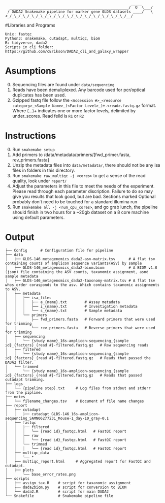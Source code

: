 ```
                                                         _____
  ______________________________________________________/  O  \___/
 / DADA2 Snakemake pipeline for marker gene GLDS datasets ____/   \
<_/_\_/_\_/_\_/_\_/_\_/_\_/_\_/_\_/_\_/_\_/_\_/_\_/_\_/__/ 
```

#Libraries and Programs 
```
Unix: fastqc
Python3: snakemake, cutadapt, multiqc, biom
R: tidyverse, dada2
Scripts in cli folder: https://github.com/cErikson/DADA2_cli_and_galaxy_wrapper
```

# Asumptions
0. Sequencing files are found under `data/sequencing`
1. Reads have been demuliplexed. Any barcode used for pcr/optical duplicates has been used.
2. Gzipped fastq file follow the `<Accession #>_<resource category>_<Sample Name>_(<Factor Level>_)+.<read>.fastq.gz` format. Where (...)+ indicates one or more factor levels, delimited by under_scores. Read feild is `R1` or `R2`

# Instructions 
0. Run `snakemake setup`
1. Add primers to /data/metadata/primers/[fwd_primer.fasta, rev_primers.fasta]
2. Unzip the metadata files into `data/metadata/`, there should not be any isa files in folders in this directory. 
3. Run `snakemake raw_multiqc -j <cores>` to get a sense of the read quality, look under `report/`
4. Adjust the parameters in this file to meet the needs of the experiment. Please read through each parameter discription.
Failure to do so may give you results that look good, but are bad. 
    Sections marked Optional probably don't need to be touched for a standard illumina run
 5. Run `snakemake all -j <num_cpu_cores>`, and go grab lunch, the pipeline should finish in two hours for a ~20gb dataset 
 on a 8 core machine using default parameters.

# Output
```
├── Config		# Configuration file for pipeline
├── data
│   ├── GLDS-146_metagenomics_dada2-asv-matrix.tsv		# A flat tsv containing counts of amplicon sequence variants(ASV) by sample
│   ├── GLDS-146_metagenomics_dada2-biom.biom			# A BIOM v1.0 (json) file containing the ASV counts, taxanomic assignment, asnd sample metadata
│   ├── GLDS-146_metagenomics_dada2-taxonomy-matrix.tsv	# A flat tsv whos order corasponds to the asv. Which contains taxanomic assignments to ASV.
│   ├── metadata
│   │   ├── isa_files
│   │   │   ├── a_{name}.txt		# Assay metadata
│   │   │   ├── i_{name}.txt		# Investigation metadata
│   │   │   └── s_{name}.txt		# Sample metadata
│   │   └── primers
│   │       ├── fwd_primers.fasta	# Forward primers that were used for trimming
│   │       └── rev_primers.fasta	# Reverse primers that were used for trimming
│   ├── sequencing
│   │   └── {study name}_16s-amplicon-sequencing_{sample id}_{factors}_{read #}-filtered.fastq.gz	# Raw sequencing reads 
│   ├── filtered
│   │   └── {study name}_16s-amplicon-sequencing_{sample id}_{factors}_{read #}-filtered.fastq.gz	# Reads that passed the DADA2 filter.
│   └── trimmed
│       └── {study name}_16s-amplicon-sequencing_{sample id}_{factors}_{read #}-filtered.fastq.gz	# Reads that passed cutadapt trimming.
├── logs
│   └── {pipeline step}.txt 	# Log files from stdout and stderr from the pipline.
├── notes
│   └── filename_changes.tsv 	# Document of file name changes
├── report
│   ├── cutadapt
│   │   ├── cutadapt_GLDS-146_16s-amplicon-sequencing_SAMN06277231_Mouse-1_day-10_gray-0.1
│   ├── fastqc
│   │   ├── filtered
│   │   │   └── {read id}_fastqc.html	# FastQC report
│   │   ├── raw
│   │   │   └── {read id}_fastqc.html	# FastQC report
│   │   └── trimmed
│   │   │   └── {read id}_fastqc.html	# FastQC report
│   ├── multiqc_data
│   │   └── *
│   ├── multiqc_report.html		# Aggregated report for FastQC and cutadapt.
│   ├── plots
│       └── base_error_rates.png 
├── scripts
│   ├── assign_tax.R	# script for taxanomic assignment
│   ├── dada2biom.py	# script for conversion to BIOM
│   └── dada2.R			# script for main DADA2 
└── Snakefile			# Snakemake pipeline file
```
